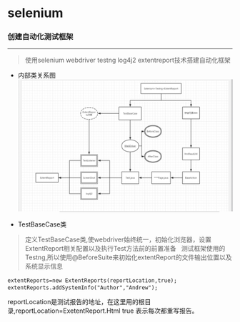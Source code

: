 # selenium
### 创建自动化测试框架
-----
> 使用selenium webdriver testng log4j2 extentreport技术搭建自动化框架

- 内部类关系图
![images](https://github.com/AndrewTestma/selenium/blob/master/src/main/resources/Images/%E6%A1%86%E6%9E%B6%E5%86%85%E9%83%A8%E5%9B%BE.jpg)

- TestBaseCase类

> 定义TestBaseCase类,使webdriver始终统一，初始化浏览器，设置ExtentReport相关配置以及执行Test方法前的前置准备
  
测试框架使用的Testng,所以使用@BeforeSuite来初始化extentReport的文件输出位置以及系统显示信息

```
extentReports=new ExtentReports(reportLocation,true);
extentReports.addSystemInfo("Author","Andrew");
```
reportLocation是测试报告的地址，在这里用的根目录,reportLocation=ExetentReport.Html
true 表示每次都重写报告。
